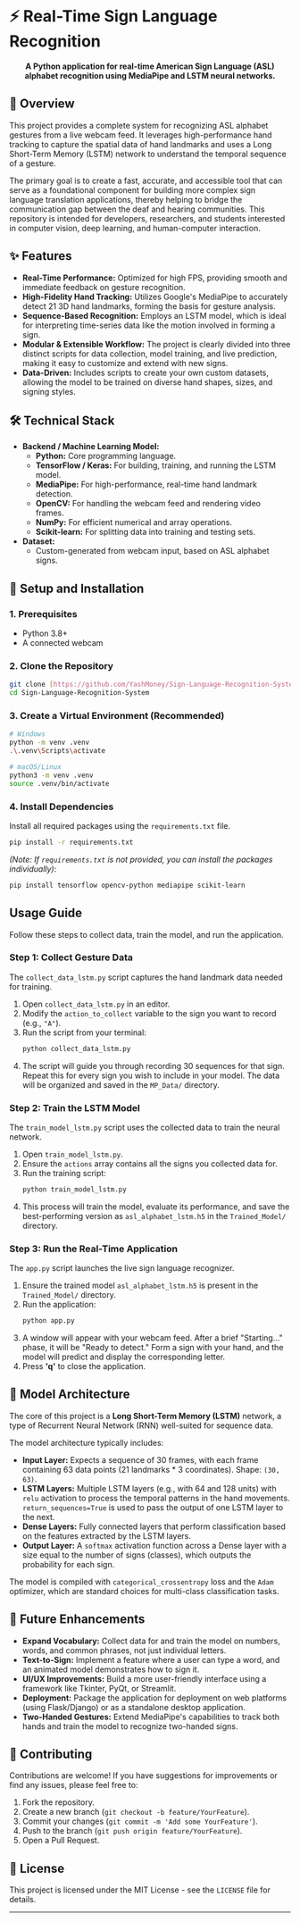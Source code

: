 # ⚡ Real-Time Sign Language Recognition

<div align="center">

**A Python application for real-time American Sign Language (ASL) alphabet recognition using MediaPipe and LSTM neural networks.**

</div>

## 📖 Overview

This project provides a complete system for recognizing ASL alphabet gestures from a live webcam feed. It leverages high-performance hand tracking to capture the spatial data of hand landmarks and uses a Long Short-Term Memory (LSTM) network to understand the temporal sequence of a gesture.

The primary goal is to create a fast, accurate, and accessible tool that can serve as a foundational component for building more complex sign language translation applications, thereby helping to bridge the communication gap between the deaf and hearing communities. This repository is intended for developers, researchers, and students interested in computer vision, deep learning, and human-computer interaction.

## ✨ Features

* **Real-Time Performance:** Optimized for high FPS, providing smooth and immediate feedback on gesture recognition.
* **High-Fidelity Hand Tracking:** Utilizes Google's MediaPipe to accurately detect 21 3D hand landmarks, forming the basis for gesture analysis.
* **Sequence-Based Recognition:** Employs an LSTM model, which is ideal for interpreting time-series data like the motion involved in forming a sign.
* **Modular & Extensible Workflow:** The project is clearly divided into three distinct scripts for data collection, model training, and live prediction, making it easy to customize and extend with new signs.
* **Data-Driven:** Includes scripts to create your own custom datasets, allowing the model to be trained on diverse hand shapes, sizes, and signing styles.

## 🛠️ Technical Stack

* **Backend / Machine Learning Model:**
    * **Python:** Core programming language.
    * **TensorFlow / Keras:** For building, training, and running the LSTM model.
    * **MediaPipe:** For high-performance, real-time hand landmark detection.
    * **OpenCV:** For handling the webcam feed and rendering video frames.
    * **NumPy:** For efficient numerical and array operations.
    * **Scikit-learn:** For splitting data into training and testing sets.
* **Dataset:**
    * Custom-generated from webcam input, based on ASL alphabet signs.

## 🚀 Setup and Installation

### 1. Prerequisites

* Python 3.8+
* A connected webcam

### 2. Clone the Repository

```bash
git clone [https://github.com/YashMoney/Sign-Language-Recognition-System.git](https://github.com/YashMoney/Sign-Language-Recognition-System.git)
cd Sign-Language-Recognition-System
```

### 3. Create a Virtual Environment (Recommended)

```bash
# Windows
python -m venv .venv
.\.venv\Scripts\activate

# macOS/Linux
python3 -m venv .venv
source .venv/bin/activate
```

### 4. Install Dependencies

Install all required packages using the `requirements.txt` file.

```bash
pip install -r requirements.txt
```

*(Note: If `requirements.txt` is not provided, you can install the packages individually)*:

```bash
pip install tensorflow opencv-python mediapipe scikit-learn
```

## Usage Guide

Follow these steps to collect data, train the model, and run the application.

### Step 1: Collect Gesture Data

The `collect_data_lstm.py` script captures the hand landmark data needed for training.

1.  Open `collect_data_lstm.py` in an editor.
2.  Modify the `action_to_collect` variable to the sign you want to record (e.g., `"A"`).
3.  Run the script from your terminal:
    ```bash
    python collect_data_lstm.py
    ```
4.  The script will guide you through recording 30 sequences for that sign. Repeat this for every sign you wish to include in your model. The data will be organized and saved in the `MP_Data/` directory.

### Step 2: Train the LSTM Model

The `train_model_lstm.py` script uses the collected data to train the neural network.

1.  Open `train_model_lstm.py`.
2.  Ensure the `actions` array contains all the signs you collected data for.
3.  Run the training script:
    ```bash
    python train_model_lstm.py
    ```
4.  This process will train the model, evaluate its performance, and save the best-performing version as `asl_alphabet_lstm.h5` in the `Trained_Model/` directory.

### Step 3: Run the Real-Time Application

The `app.py` script launches the live sign language recognizer.

1.  Ensure the trained model `asl_alphabet_lstm.h5` is present in the `Trained_Model/` directory.
2.  Run the application:
    ```bash
    python app.py
    ```
3.  A window will appear with your webcam feed. After a brief "Starting..." phase, it will be "Ready to detect." Form a sign with your hand, and the model will predict and display the corresponding letter.
4.  Press **'q'** to close the application.

## 🧠 Model Architecture

The core of this project is a **Long Short-Term Memory (LSTM)** network, a type of Recurrent Neural Network (RNN) well-suited for sequence data.

The model architecture typically includes:

* **Input Layer:** Expects a sequence of 30 frames, with each frame containing 63 data points (21 landmarks \* 3 coordinates). Shape: `(30, 63)`.
* **LSTM Layers:** Multiple LSTM layers (e.g., with 64 and 128 units) with `relu` activation to process the temporal patterns in the hand movements. `return_sequences=True` is used to pass the output of one LSTM layer to the next.
* **Dense Layers:** Fully connected layers that perform classification based on the features extracted by the LSTM layers.
* **Output Layer:** A `softmax` activation function across a Dense layer with a size equal to the number of signs (classes), which outputs the probability for each sign.

The model is compiled with `categorical_crossentropy` loss and the `Adam` optimizer, which are standard choices for multi-class classification tasks.

## 🔮 Future Enhancements

* **Expand Vocabulary:** Collect data for and train the model on numbers, words, and common phrases, not just individual letters.
* **Text-to-Sign:** Implement a feature where a user can type a word, and an animated model demonstrates how to sign it.
* **UI/UX Improvements:** Build a more user-friendly interface using a framework like Tkinter, PyQt, or Streamlit.
* **Deployment:** Package the application for deployment on web platforms (using Flask/Django) or as a standalone desktop application.
* **Two-Handed Gestures:** Extend MediaPipe's capabilities to track both hands and train the model to recognize two-handed signs.

## 🤝 Contributing

Contributions are welcome! If you have suggestions for improvements or find any issues, please feel free to:

1.  Fork the repository.
2.  Create a new branch (`git checkout -b feature/YourFeature`).
3.  Commit your changes (`git commit -m 'Add some YourFeature'`).
4.  Push to the branch (`git push origin feature/YourFeature`).
5.  Open a Pull Request.

## 📄 License

This project is licensed under the MIT License - see the `LICENSE` file for details.

---

<div align="center">


</div>
